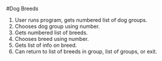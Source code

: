 #Dog Breeds

1. User runs program, gets numbered list of dog groups.
2. Chooses dog group using number.
3. Gets numbered list of breeds.
4. Chooses breed using number.
5. Gets list of info on breed.
6. Can return to list of breeds in group, list of groups, or exit.
